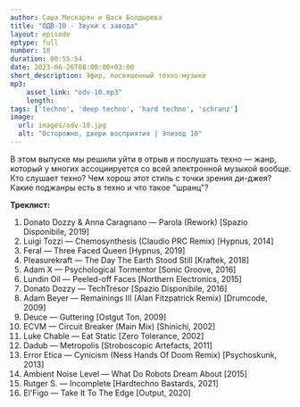 ```yaml
---
author: Саша Мискарян и Вася Болдырева
title: "ОДВ-10 · Звуки с завода"
layout: episode
eptype: full
number: 10
duration: 00:55:54
date: 2023-06-26T08:00:00+03:00
short_description: Эфир, посвященный техно-музыке
mp3:
    asset_link: "odv-10.mp3"
    length:
tags: ['techno', 'deep techno', 'hard techno', 'schranz']
image: 
  url: images/odv-10.jpg
  alt: "Осторожно, двери восприятия | Эпизод 10"
---
```

В этом выпуске мы решили уйти в отрыв и послушать техно — жанр, который у многих ассоциируется со всей электронной музыкой вообще. Кто слушает техно? Чем хорош этот стиль с точки зрения ди-джея? Какие поджанры есть в техно и что такое "шранц"? 

<!--more-->

**Треклист:**
1. Donato Dozzy & Anna Caragnano — Parola (Rework) [Spazio Disponibile, 2019]
1. Luigi Tozzi — Chemosynthesis (Claudio PRC Remix) [Hypnus, 2014]
1. Feral — Three Faced Queen [Hypnus, 2019]
1. Pleasurekraft — The Day The Earth Stood Still [Kraftek, 2018]
1. Adam X — Psychological Tormentor [Sonic Groove, 2016]
1. Lundin Oil — Peeled-off Faces [Northern Electronics, 2015]
1. Donato Dozzy — TechTresor [Spazio Disponibile, 2016]
1. Adam Beyer — Remainings III (Alan Fitzpatrick Remix) [Drumcode, 2009]
1. Deuce — Guttering [Ostgut Ton, 2009]
1. ECVM — Circuit Breaker (Main Mix) [Shinichi, 2002]
1. Luke Chable — Eat Static [Zero Tolerance, 2002]
1. Dadub — Metropolis [Stroboscopic Artefacts, 2011]
1. Error Etica — Cynicism (Ness Hands Of Doom Remix) [Psychoskunk, 2013]
1. Ambient Noise Level — What Do Robots Dream About [2015]
1. Rutger S. — Incomplete [Hardtechno Bastards, 2021]
1. El'Figo — Take It To The Edge [Output, 2020]
